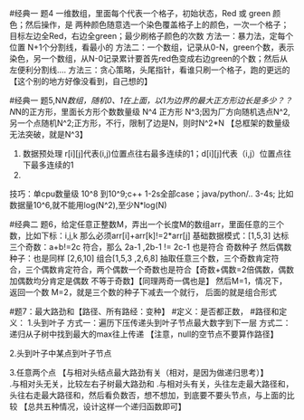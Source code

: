 #经典一 题4
一维数组，里面每个代表一个格子，初始状态，Red 或 green 颜色；然后操作，是 两种颜色随意选一个染色覆盖格子上的颜色，一次一个格子；目标左边全Red，右边全green；最少刷格子颜色的次数
方法一：暴力法，定每个位置 N+1个分割线，看最小的
方法二：一个数组，记录从0-N，green个数，表示染色，另一个数组，从N-0记录累计要首先red色变成右边green的个数；然后从左便利分割线....
方法三：贪心策略，头尾指针，看谁只刷一个格子，跑的更远的【这个别的地方好像没看到，自己想的】

#经典一 题5,N*N数组，随机0、1在上面，以1为边界的最大正方形边长是多少？？
N*N的正方形，里面长方形个数数量级 N^4  正方形 N^3;因为厂方向随机选点N^2,另一个点随机N^2;正方形，不行，限制了边是N，则时N^2*N
【总框架的数量级无法突破，就是N^3】
1. 数据预处理 r[i][j]代表(i,j)位置点往右最多连续的1；d[i][j]代表（i,j）位置点往下最多连续的1
2. 


技巧：单cpu数量级 10^8 到10^9;c++ 1-2s全部case；java/python/.. 3-4s;
比如数据量10^6,就不能用log(N^2),至少N*log(N)

#经典二 题6，给定任意正整数M，弄出一个长度M的数组arr，里面任意的三个数，比如下标：i,j,k 那么必须arr[i]+arr[k]!=2*arr[j]
基础数据模式：[1,5,3] 达标 三个奇数：a+b!=2c 符合，那么 2a-1 ,2b-1 != 2c-1 也是符合 奇数种子
然后偶数种子：也是同样 [2,6,10]
组合[1,5,3   ,2,6,8]  抽取任意三个数，三个奇数肯定符合，三个偶数肯定符合，两个偶数一个奇数也是符合【奇数+偶数=2倍偶数，偶数加偶数均分肯定是偶数 不等于奇数】【同理两奇一偶也是】
然后M=1，情况下，返回一个数
M=2，就是三个数的种子下减去一个就行，
后面的就是组合形式

#题7：最大路劲和【路径、所有路经：变种】
#定义：是否都正数，
#路径和定义：
1.头到叶子
方式一：遍历下压传递头到叶子节点最大数字到下一层
方式二：递归从子树中找到最大的max往上传递
【注意，null的空节点不要算作路径】

2.头到叶子中某点到叶子节点

3.任意两个点
【与相对头结点最大路劲有关（相对，是因为做递归思考）】  
.与相对头无关，比较左右子树最大路劲和
.与相对头有关，头往左走最大路径和，头往右走最大路径和，然后看负数否，想不想加，到底要不要头节点，与上面的比较
【总共五种情况，设计这样一个递归函数即可】





